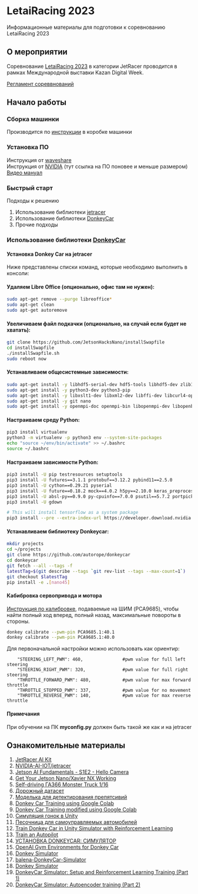 # LetaiRacing 2023
Информационные материалы для подготовки к соревнованию LetaiRacing 2023

## О мероприятии
Соревнование [LetaiRacing 2023](https://letai.ru/letai-racing/) в категории JetRacer 
проводится в рамках Международной выставки Kazan Digital Week.

[Регламент сореввнований](https://docs.google.com/document/d/1yJ5hXllcJqLbtUS8Hy3ZLYWD6tC2-FXb0se56mZp0p4/edit)

## Начало работы
### Сборка машинки
Производится по [инструкции](https://www.waveshare.com/w/upload/f/fa/Jetracer_pro_Assembly_EN.pdf) в коробке машинки

### Установка ПО
Инструкция от [waveshare](https://www.waveshare.com/wiki/JetRacer_Pro_AI_Kit#Introduction)\
Инструкция от [NVIDIA](https://github.com/NVIDIA-AI-IOT/jetracer/blob/master/docs/software_setup.md#latest-release--but-not-yet-fully-verified--) (тут ссылка на ПО поновее и меньше размером)\
[Видео мануал](https://www.youtube.com/watch?v=cf30ZQWauI8)

### Быстрый старт
Подходы к решению
1. Использование библиотеки [jetracer](https://github.com/NVIDIA-AI-IOT/jetracer)
2. Использование библиотеки [DonkeyCar](https://docs.donkeycar.com/)
3. Прочие подходы 

### Использование библиотеки [DonkeyCar](https://docs.donkeycar.com/)
#### Установка Donkey Car на jetracer

Ниже представлены списки команд, которые необходимо выполнить в консоли:

#### Удаляем Libre Office (опционально, офис там не нужен):
```bash
sudo apt-get remove --purge libreoffice*
sudo apt-get clean
sudo apt-get autoremove
```

#### Увеличиваем файл подкачки (опционально, на случай если будет не хватать):
```bash
git clone https://github.com/JetsonHacksNano/installSwapfile
cd installSwapfile
./installSwapfile.sh
sudo reboot now 
```

#### Устанавливаем общесистемные зависимости:
```bash
sudo apt-get install -y libhdf5-serial-dev hdf5-tools libhdf5-dev zlib1g-dev zip libjpeg8-dev liblapack-dev libblas-dev gfortran
sudo apt-get install -y python3-dev python3-pip
sudo apt-get install -y libxslt1-dev libxml2-dev libffi-dev libcurl4-openssl-dev libssl-dev libpng-dev libopenblas-dev
sudo apt-get install -y git nano
sudo apt-get install -y openmpi-doc openmpi-bin libopenmpi-dev libopenblas-dev
```

#### Настраиваем среду Python:
```bash
pip3 install virtualenv
python3 -m virtualenv -p python3 env --system-site-packages
echo "source ~/env/bin/activate" >> ~/.bashrc
source ~/.bashrc
```

#### Настраиваем зависимости Python:
```bash
pip3 install -U pip testresources setuptools
pip3 install -U futures==3.1.1 protobuf==3.12.2 pybind11==2.5.0
pip3 install -U cython==0.29.21 pyserial
pip3 install -U future==0.18.2 mock==4.0.2 h5py==2.10.0 keras_preprocessing==1.1.2 keras_applications==1.0.8 gast==0.3.3
pip3 install -U absl-py==0.9.0 py-cpuinfo==7.0.0 psutil==5.7.2 portpicker==1.3.1 six requests==2.24.0 astor==0.8.1 termcolor==1.1.0 wrapt==1.12.1 google-pasta==0.2.0
pip3 install -U gdown

# This will install tensorflow as a system package
pip3 install --pre --extra-index-url https://developer.download.nvidia.com/compute/redist/jp/v45 tensorflow==2.3.1
```

#### Устанавливаем библиотеку Donkeycar:
```bash
mkdir projects
cd ~/projects
git clone https://github.com/autorope/donkeycar
cd donkeycar
git fetch --all --tags -f
latestTag=$(git describe --tags `git rev-list --tags --max-count=1`)
git checkout $latestTag
pip install -e .[nano45]
```
#### Кабибровка сервопривода и мотора

[Инструкция по калибровке](https://docs.donkeycar.com/guide/calibrate/), подаваемые на ШИМ (PCA9685), 
чтобы найти полный ход вперед, полный назад, максимальные повороты в стороны.
```bash
donkey calibrate --pwm-pin PCA9685.1:40.1
donkey calibrate --pwm-pin PCA9685.1:40.0
```
Для первоначальной настройки можно использовать как ориентир:

```
    "STEERING_LEFT_PWM": 460,               #pwm value for full left steering
    "STEERING_RIGHT_PWM": 320,              #pwm value for full right steering
    "THROTTLE_FORWARD_PWM": 480,            #pwm value for max forward throttle
    "THROTTLE_STOPPED_PWM": 337,            #pwm value for no movement
    "THROTTLE_REVERSE_PWM": 140,            #pwm value for max reverse throttle
````
#### Примечания
При обучении на ПК **myconfig.py** должен быть такой же как и на jetracer


## Ознакомительные материалы
1. [JetRacer AI Kit](https://www.waveshare.com/wiki/JetRacer_AI_Kit)
2. [NVIDIA-AI-IOT/jetracer](https://github.com/NVIDIA-AI-IOT/jetracer)
3. [Jetson AI Fundamentals - S1E2 - Hello Camera](https://www.youtube.com/watch?v=zsjcSapzUfU&list=PL5B692fm6--uQRRDTPsJDp4o0xbzkoyf8&index=15)
4. [Get Your Jetson Nano/Xavier NX Working](http://docs.donkeycar.com/guide/robot_sbc/setup_jetson_nano/)
5. [Self-driving ГАЗ66 Monster Truck 1/16](https://habr.com/ru/articles/489046/)
6. [Дорожный датасет](https://github.com/Ezward/donkey_datasets/tree/master)
7. [Моделька для детектирования препятсивий](https://universe.roboflow.com/jimmyaiot/donkey-car/model/1)
8. [Donkey Car Training using Google Colab](https://colab.research.google.com/github/robocarstore/donkey-car-training-on-google-colab/blob/master/Donkey_Car_Training_using_Google_Colab.ipynb)
9. [Donkey Car Training  modified using Google Colab](https://colab.research.google.com/github/uwesterr/MlFastAiBlog/blob/master/_notebooks/2020-03-01-TrainDonkeyCar.ipynb#scrollTo=4mVN5ljz8l_3)
10. [Симуляция гонок в Unity](https://flyyufelix.github.io/2018/09/11/donkey-rl-simulation.html)
11. [Песочница для самоуправляемых автомобилей](https://github.com/tawnkramer/sdsandbox)
12. [Train Donkey Car in Unity Simulator with Reinforcement Learning](https://github.com/flyyufelix/donkey_rl)
13. [Train an Autopilot](https://docs.donkeycar.com/guide/train_autopilot/)
14. [УСТАНОВКА DONKEYCAR: СИМУЛЯТОР](https://ori.codes/software/donkeycar-simulator/)
15. [OpenAI Gym Environments for Donkey Car](https://github.com/tawnkramer/gym-donkeycar)
16. [Donkey Simulator](http://docs.kittcar.com/donkey_sim/)
17. [balena-DonkeyCar-Simulator](https://github.com/dtischler/balena-DonkeyCar-Simulator)
18. [Donkey Simulator](https://docs.donkeycar.com/guide/deep_learning/simulator/)
19. [DonkeyCar Simulator: Setup and Reinforcement Learning Training (Part 1)](https://www.youtube.com/watch?v=ngK33h00iBE&t=4403s)
20. [DonkeyCar Simulator: Autoencoder training (Part 2)](https://www.youtube.com/watch?v=DUqssFvcSOY&t=808s)
